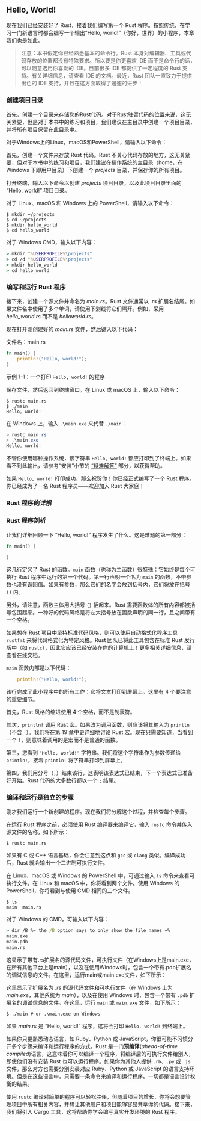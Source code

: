 ## Hello, World!

现在我们已经安装好了 Rust，接着我们编写第一个 Rust 程序。按照传统，在学习一门新语言时都会编写一个输出“Hello, world!”（你好，世界）的小程序，本章我们也是如此。

> 注意：本书假定你已经熟悉基本的命令行。Rust 本身对编辑器、工具或代码存放的位置都没有特殊要求。所以要是你更喜欢 IDE 而不是命令行的话，可以随意选用你喜爱的 IDE。目前很多 IDE 都提供了一定程度的 Rust 支持。有关详细信息，请查看 IDE 的文档。最近，Rust 团队一直致力于提供出色的 IDE 支持，并且在这方面取得了迅速的进步！

### 创建项目目录

首先，创建一个目录来存储您的Rust代码。对于Rust驻留代码的位置来说，这无关紧要，但是对于本书中的练习和项目，我们建议在主目录中创建一个项目目录，并将所有项目保留在此目录中。



对于Windows上的Linux，macOS和PowerShell，请输入以下命令：

首先，创建一个文件来存放 Rust 代码。Rust 不关心代码存放的地方，这无关紧要，但对于本书中的练习和项目，我们建议在操作系统的主目录（home，在 Windows 下即用户目录）下创建一个 *projects* 目录，并保存你的所有项目。

打开终端，输入以下命令以创建 *projects* 项目目录，以及此项目目录里面的 “Hello, world!” 项目目录。

对于 Linux、macOS 和 Windows 上的 PowerShell，请输入以下命令：

```console
$ mkdir ~/projects
$ cd ~/projects
$ mkdir hello_world
$ cd hello_world
```

对于 Windows CMD，输入以下内容：

```cmd
> mkdir "%USERPROFILE%\projects"
> cd /d "%USERPROFILE%\projects"
> mkdir hello_world
> cd hello_world
```

### 编写和运行 Rust 程序

接下来，创建一个源文件并命名为 *main.rs*。Rust 文件通常以 *.rs* 扩展名结尾。如果文件名中使用了多个单词，请使用下划线将它们隔开。例如，采用 *hello_world.rs* 而不是 *helloworld.rs*。

现在打开刚创建好的 *main.rs* 文件，然后键入以下代码：

<span class="filename">文件名：main.rs</span>

```rust
fn main() {
    println!("Hello, world!");
}
```

<span class="caption">示例 1-1：一个打印 `Hello, world!` 的程序</span>

保存文件，然后返回到终端窗口。在 Linux 或 macOS 上，输入以下命令：

```console
$ rustc main.rs
$ ./main
Hello, world!
```

在 Windows 上，输入 `.\main.exe` 来代替 `./main`：

```powershell
> rustc main.rs
> .\main.exe
Hello, world!
```

不管你使用哪种操作系统，该字符串 `Hello, world!` 都应打印到了终端上。如果看不到此输出，请参考“安装”小节的 [“疑难解答”][troubleshooting]<!-- ignore --> 部分，以获得帮助。

如果 `Hello, world!` 打印成功，那么祝贺你！你已经正式编写了一个 Rust 程序。你已经成为了一名 Rust 程序员——欢迎加入 Rust 大家庭！

### Rust 程序的详解

### Rust 程序剖析

让我们详细回顾一下 “Hello, world!” 程序发生了什么。这是难题的第一部分：

```rust
fn main() {

}
```

这几行定义了 Rust 的函数。`main` 函数（也称为主函数）很特殊：它始终是每个可执行 Rust 程序中运行的第一个代码。第一行声明一个名为 `main` 的函数，不带参数也没有返回值。如果有参数，那么它们的名字会放到括号内，它们将放在括号 `()` 内。

另外，请注意，函数主体用大括号 `{}` 括起来。Rust 需要函数体的所有内容都被括号包围起来。一种好的代码风格是将左大括号放在函数声明的同一行，且之间带有一个空格。

如果想在 Rust 项目中坚持标准代码风格，则可以使用自动格式化程序工具 `rustfmt` 来将代码格式化为特定风格。Rust 团队已将此工具包含在标准 Rust 发行版中（如 `rustc`），因此它应该已经安装在你的计算机上！更多相关详细信息，请查看在线文档。

`main` 函数内部是以下代码：

```rust
    println!("Hello, world!");
```

该行完成了此小程序中的所有工作：它将文本打印到屏幕上。这里有 4 个要注意的重要细节。

首先，Rust 风格的缩进使用 4 个空格，而不是制表符。

其次，`println!` 调用 Rust 宏。如果改为调用函数，则应该将其输入为 `println`（不含 `!`）。我们将在第 19 章中更详细地讨论 Rust 宏。现在只需要知道，当看到一个 `!`，则意味着调用的是宏而不是普通的函数。

第三，您看到 `"Hello, world!"` 字符串。我们将这个字符串作为参数传递给 `println!`，接着 `println!` 将字符串打印到屏幕上。

第四，我们用分号（`;`）结束该行，这表明该表达式已结束，下一个表达式已准备好开始。Rust 代码的大多数行都以一个 `;` 结尾。

### 编译和运行是独立的步骤

刚才我们运行一个新创建的程序。现在我们将分解这个过程，并检查每个步骤。

在运行 Rust 程序之前，必须使用 Rust 编译器来编译它，输入 `rustc` 命令并传入源文件的名称，如下所示：

```console
$ rustc main.rs
```

如果有 C 或 C++ 语言基础，你会注意到这点和 `gcc` 或 `clang` 类似。编译成功后，Rust 就会输出一个二进制可执行文件。

在 Linux、macOS 或 Windows 的 PowerShell 中，可通过输入 `ls` 命令来查看可执行文件。在 Linux 和 macOS 中，你将看到两个文件。使用 Windows 的 PowerShell，你将看到与使用 CMD 相同的三个文件。

```console
$ ls
main  main.rs
```

对于 Windows 的 CMD，可输入以下内容：

```cmd
> dir /B %= the /B option says to only show the file names =%
main.exe
main.pdb
main.rs
```

这显示了带有.rs扩展名的源代码文件，可执行文件（在Windows上是main.exe，在所有其他平台上是main），以及在使用Windows时，包含一个带有.pdb扩展名的调试信息的文件。在这里，运行main或main.exe文件，如下所示：

这里显示了扩展名为 *.rs* 的源代码文件和可执行文件（在 Windows 上为 *main.exe*，其他系统为 *main*），以及在使用 Windows 时，包含一个带有 `.pdb` 扩展名的调试信息的文件。在这里，运行 `main` 或 `main.exe` 文件，如下所示：

```console
$ ./main # or .\main.exe on Windows
```

如果 *main.rs* 是 “Hello, world!” 程序，这将会打印 `Hello, world!` 到终端上。

如果你只更熟悉动态语言，如 Ruby、Python 或 JavaScript，你很可能不习惯分开多个步骤来编译和运行程序的方式。Rust 是一门**预编译**(*ahead-of-time compiled*)语言，这意味着你可以编译一个程序，将编译后的可执行文件给别人，即使他们没有安装 Rust 也可以运行程序。如果你为其他人提供 `.rb`、`.py` 或 `.js` 文件，那么对方也需要分别安装对应 Ruby、Python 或 JavaScript 的语言支持环境。但是在这些语言中，只需要一条命令来编译和运行程序。一切都是语言设计权衡的结果。

使用 `rustc` 编译对简单的程序可以轻松胜任，但随着项目的增长，你将会想要管理项目中所有相关内容，并想让其他用户和项目能够容易共享你的代码。接下来，我们将引入 Cargo 工具，这将帮助你学会编写真实开发环境的 Rust 程序。

[troubleshooting]: ch01-01-installation.html#troubleshooting
